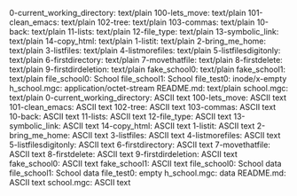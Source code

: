 0-current_working_directory: text/plain
100-lets_move:               text/plain
101-clean_emacs:             text/plain
102-tree:                    text/plain
103-commas:                  text/plain
10-back:                     text/plain
11-lists:                    text/plain
12-file_type:                text/plain
13-symbolic_link:            text/plain
14-copy_html:                text/plain
1-listit:                    text/plain
2-bring_me_home:             text/plain
3-listfiles:                 text/plain
4-listmorefiles:             text/plain
5-listfilesdigitonly:        text/plain
6-firstdirectory:            text/plain
7-movethatfile:              text/plain
8-firstdelete:               text/plain
9-firstdirdeletion:          text/plain
fake_school0:                text/plain
fake_school1:                text/plain
file_school0:                School
file_school1:                School
file_test0:                  inode/x-empty
h_school.mgc:                application/octet-stream
README.md:                   text/plain
school.mgc:                  text/plain
0-current_working_directory: ASCII text
100-lets_move:               ASCII text
101-clean_emacs:             ASCII text
102-tree:                    ASCII text
103-commas:                  ASCII text
10-back:                     ASCII text
11-lists:                    ASCII text
12-file_type:                ASCII text
13-symbolic_link:            ASCII text
14-copy_html:                ASCII text
1-listit:                    ASCII text
2-bring_me_home:             ASCII text
3-listfiles:                 ASCII text
4-listmorefiles:             ASCII text
5-listfilesdigitonly:        ASCII text
6-firstdirectory:            ASCII text
7-movethatfile:              ASCII text
8-firstdelete:               ASCII text
9-firstdirdeletion:          ASCII text
fake_school0:                ASCII text
fake_school1:                ASCII text
file_school0:                School data
file_school1:                School data
file_test0:                  empty
h_school.mgc:                data
README.md:                   ASCII text
school.mgc:                  ASCII text
